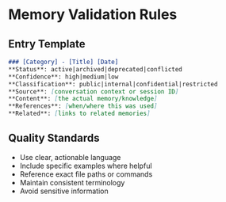 # Memory Validation Rules

## Entry Template
```markdown
### [Category] - [Title] [Date]
**Status**: active|archived|deprecated|conflicted
**Confidence**: high|medium|low
**Classification**: public|internal|confidential|restricted
**Source**: [conversation context or session ID]
**Content**: [the actual memory/knowledge]
**References**: [when/where this was used]
**Related**: [links to related memories]
```

## Quality Standards
- Use clear, actionable language
- Include specific examples where helpful
- Reference exact file paths or commands
- Maintain consistent terminology
- Avoid sensitive information

